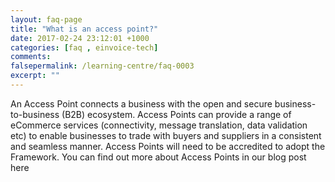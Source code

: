 ```yaml
---
layout: faq-page
title: "What is an access point?"
date: 2017-02-24 23:12:01 +1000
categories: [faq , einvoice-tech]
comments: 
falsepermalink: /learning-centre/faq-0003
excerpt: ""
---
```

An Access Point connects a business with the open and secure business-to-business (B2B) ecosystem. Access Points can provide a range of eCommerce services (connectivity, message translation, data validation etc) to enable businesses to trade with buyers and suppliers in a consistent and seamless manner. Access Points will need to be accredited to adopt the Framework. You can find out more about Access Points in our blog post here 
